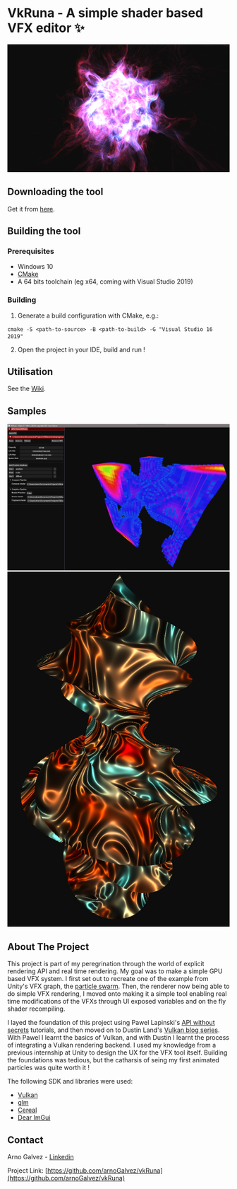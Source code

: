 # VkRuna - A simple shader based VFX editor ✨

![](images/samples/swarm-sample.png)

## Downloading the tool

Get it from [here](https://github.com/arnoGalvez/VkRuna/releases).

## Building the tool

### Prerequisites

* Windows 10
* [CMake](https://cmake.org/download/)
* A 64 bits toolchain (eg x64, coming with Visual Studio 2019)

### Building
1. Generate a build configuration with CMake, e.g.:
```
cmake -S <path-to-source> -B <path-to-build> -G "Visual Studio 16 2019"
```
2. Open the project in your IDE, build and run !

## Utilisation

See the [Wiki](https://github.com/arnoGalvez/VkRuna/wiki).

## Samples

![](images/samples/cubes-ui-sample.png)
![](images/samples/twist-sample.png)

## About The Project

This project is part of my peregrination through the world of explicit rendering API and real time rendering. My goal was to make a simple GPU based VFX system. I first set out to recreate one of the example from Unity's VFX graph, the [particle swarm](images/samples/unity-swarm.png). Then, the renderer now being able to do simple VFX rendering, I moved onto making it a simple tool enabling real time modifications of the VFXs through UI exposed variables and on the fly shader recompiling.

I layed the foundation of this project using Pawel Lapinski's [API without secrets](https://software.intel.com/content/www/us/en/develop/articles/api-without-secrets-introduction-to-vulkan-part-1.html) tutorials, and then moved on to Dustin Land's [Vulkan blog series](https://www.fasterthan.life/blog). With Pawel I learnt the basics of Vulkan, and with Dustin I learnt the process of integrating a Vulkan rendering backend. I used my knowledge from a previous internship at Unity to design the UX for the VFX tool itself. Building the foundations was tedious, but the catharsis of seing my first animated particles was quite worth it !

The following SDK and libraries were used:
* [Vulkan](https://vulkan.lunarg.com/sdk/home)
* [glm](https://glm.g-truc.net/0.9.9/index.html)
* [Cereal](https://uscilab.github.io/cereal/)
* [Dear ImGui](https://github.com/ocornut/imgui)

## Contact

Arno Galvez - [Linkedin](https://www.linkedin.com/in/arnogalvez/)

Project Link: [https://github.com/arnoGalvez/vkRuna](https://github.com/arnoGalvez/vkRuna)


